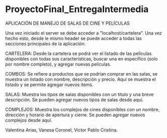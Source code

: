 # ProyectoFinal_EntregaIntermedia

APLICACIÓN DE MANEJO DE SALAS DE CINE Y PELÍCULAS

Una vez iniciado el server se debe acceder a "localhost/cartelera".
Una vez hecho esto, desde le mismo header se puede acceder a todas las secciones principales de la aplicación:

CARTELERA:
Desde la cartelera se podrá ver el listado de las películas disponibles con todas sus características, buscar una en específico (solo por nombre completo), y agregar nuevas películas.

COMBOS:
Se refiere a productos que se podrian comprar en las salas, se muestra un listado con nombre, descripción y precio. Aquí se muestra el listado y se permite agregar nuevos items.

SALAS:
Muestra los tipos de salas disponibles con un título y una breve descripción. Se pueden agregar nuevos tipos de salas desde aquí.

COMPLEJOS:
Muestra los complejos de cines disponibles con un nombre, dirección y horario de apertura y cierre. Se pueden agregar nuevos complejos desde aquí.



Valentina Arias, Vanesa Coronel, Victor Pablo Cristina.

